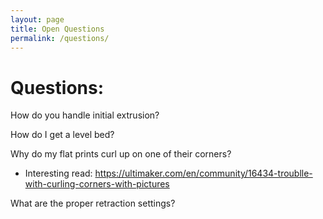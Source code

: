 ```yaml
---
layout: page
title: Open Questions
permalink: /questions/
---
```


# Questions:

How do you handle initial extrusion?

How do I get a level bed?

Why do my flat prints curl up on one of their corners?
  * Interesting read: https://ultimaker.com/en/community/16434-troublle-with-curling-corners-with-pictures

What are the proper retraction settings?

